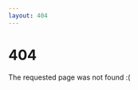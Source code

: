 ```yaml
---
layout: 404
---
```


# 404

<!--
  Copyright 2021-2022 Cargill Incorporated
  Licensed under Creative Commons Attribution 4.0 International License
  https://creativecommons.org/licenses/by/4.0/
-->

The requested page was not found :(
